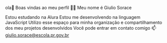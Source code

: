 ola👋
Boas vindas ao meu perfil 💙💙
Meu nome é Giulio Sorace

Estou estudando na Alura
Estou me desenvolvendo na linguagem JavaScript
Utilizo esse espaço para minha organização e compartilhamento dos meu projetos desenvolvidos
Você pode entrar em contato comigo 📫
giulio.sorace@escola.pr.gov.br
